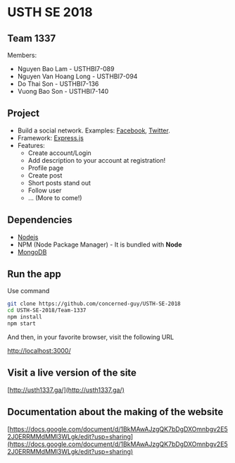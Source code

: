 # USTH SE 2018 

## Team 1337

Members:
* Nguyen Bao Lam - USTHBI7-089
* Nguyen Van Hoang Long - USTHBI7-094
* Do Thai Son - USTHBI7-136
* Vuong Bao Son - USTHBI7-140

## Project
* Build a social network. Examples: [Facebook](https://www.facebook.com/), [Twitter](https://twitter.com/).
* Framework: [Express.js](http://expressjs.com/)
* Features:
  - Create account/Login
  - Add description to your account at registration!
  - Profile page
  - Create post
  - Short posts stand out
  - Follow user
  - ... (More to come!)

## Dependencies

* [Nodejs](https://nodejs.org/)
* NPM (Node Package Manager) - It is bundled with **Node**
* [MongoDB](https://www.mongodb.com/)

## Run the app

Use command

```bash
git clone https://github.com/concerned-guy/USTH-SE-2018
cd USTH-SE-2018/Team-1337
npm install
npm start
```

And then, in your favorite browser, visit the following URL

[http://localhost:3000/](http://localhost:3000/)

## Visit a live version of the site

[http://usth1337.ga/](http://usth1337.ga/)

## Documentation about the making of the website

[https://docs.google.com/document/d/1BkMAwAJzgQK7bDgDXOmnbgv2E52J0ERRMMdMMl3WLgk/edit?usp=sharing](https://docs.google.com/document/d/1BkMAwAJzgQK7bDgDXOmnbgv2E52J0ERRMMdMMl3WLgk/edit?usp=sharing)
